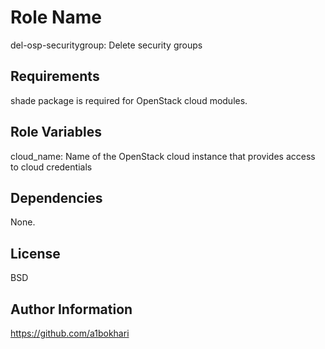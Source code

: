 Role Name
=========
del-osp-securitygroup: Delete security groups

Requirements
------------
shade package is required for OpenStack cloud modules.

Role Variables
--------------
cloud_name: Name of the OpenStack cloud instance that provides access to cloud credentials

Dependencies
------------
None.

License
-------
BSD

Author Information
------------------
https://github.com/a1bokhari

